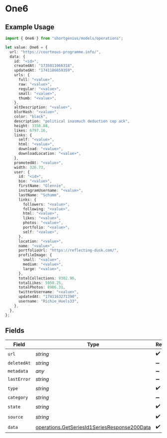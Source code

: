 # One6

## Example Usage

```typescript
import { One6 } from "shortgenius/models/operations";

let value: One6 = {
  url: "https://courteous-programme.info/",
  data: {
    id: "<id>",
    createdAt: "1735011066318",
    updatedAt: "1741186659359",
    urls: {
      full: "<value>",
      raw: "<value>",
      regular: "<value>",
      small: "<value>",
      thumb: "<value>",
    },
    altDescription: "<value>",
    blurHash: "<value>",
    color: "black",
    description: "political inasmuch deduction cop ack",
    height: 3356.88,
    likes: 6797.16,
    links: {
      self: "<value>",
      html: "<value>",
      download: "<value>",
      downloadLocation: "<value>",
    },
    promotedAt: "<value>",
    width: 326.73,
    user: {
      id: "<id>",
      bio: "<value>",
      firstName: "Glennie",
      instagramUsername: "<value>",
      lastName: "Schumm",
      links: {
        followers: "<value>",
        following: "<value>",
        html: "<value>",
        likes: "<value>",
        photos: "<value>",
        portfolio: "<value>",
        self: "<value>",
      },
      location: "<value>",
      name: "<value>",
      portfolioUrl: "https://reflecting-dusk.com/",
      profileImage: {
        small: "<value>",
        medium: "<value>",
        large: "<value>",
      },
      totalCollections: 9302.96,
      totalLikes: 5950.25,
      totalPhotos: 8906.31,
      twitterUsername: "<value>",
      updatedAt: "1741163271390",
      username: "Richie_Huels33",
    },
  },
};
```

## Fields

| Field                                                                                                        | Type                                                                                                         | Required                                                                                                     | Description                                                                                                  |
| ------------------------------------------------------------------------------------------------------------ | ------------------------------------------------------------------------------------------------------------ | ------------------------------------------------------------------------------------------------------------ | ------------------------------------------------------------------------------------------------------------ |
| `url`                                                                                                        | *string*                                                                                                     | :heavy_check_mark:                                                                                           | N/A                                                                                                          |
| `deletedAt`                                                                                                  | *string*                                                                                                     | :heavy_minus_sign:                                                                                           | N/A                                                                                                          |
| `metadata`                                                                                                   | *any*                                                                                                        | :heavy_minus_sign:                                                                                           | N/A                                                                                                          |
| `lastError`                                                                                                  | *string*                                                                                                     | :heavy_minus_sign:                                                                                           | N/A                                                                                                          |
| `type`                                                                                                       | *string*                                                                                                     | :heavy_check_mark:                                                                                           | N/A                                                                                                          |
| `category`                                                                                                   | *string*                                                                                                     | :heavy_minus_sign:                                                                                           | N/A                                                                                                          |
| `state`                                                                                                      | *string*                                                                                                     | :heavy_check_mark:                                                                                           | N/A                                                                                                          |
| `source`                                                                                                     | *string*                                                                                                     | :heavy_check_mark:                                                                                           | N/A                                                                                                          |
| `data`                                                                                                       | [operations.GetSeriesId1SeriesResponse200Data](../../models/operations/getseriesid1seriesresponse200data.md) | :heavy_check_mark:                                                                                           | N/A                                                                                                          |